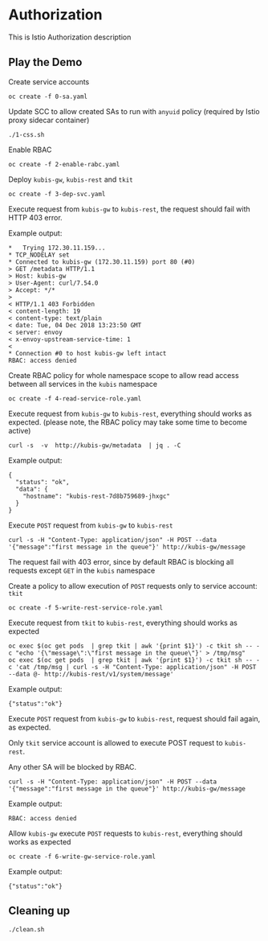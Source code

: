 # Authorization
This is Istio Authorization description 

## Play the Demo

Create service accounts 
```
oc create -f 0-sa.yaml
```
Update SCC to allow created SAs to run with `anyuid` policy (required by Istio proxy sidecar container)
```
./1-css.sh
```
Enable RBAC 
```
oc create -f 2-enable-rabc.yaml
```
Deploy `kubis-gw`, `kubis-rest` and `tkit`
```
oc create -f 3-dep-svc.yaml
```
Execute request from `kubis-gw` to `kubis-rest`, the request should fail with HTTP 403 error. 

Example output:
```
*   Trying 172.30.11.159...
* TCP_NODELAY set
* Connected to kubis-gw (172.30.11.159) port 80 (#0)
> GET /metadata HTTP/1.1
> Host: kubis-gw
> User-Agent: curl/7.54.0
> Accept: */*
>
< HTTP/1.1 403 Forbidden
< content-length: 19
< content-type: text/plain
< date: Tue, 04 Dec 2018 13:23:50 GMT
< server: envoy
< x-envoy-upstream-service-time: 1
<
* Connection #0 to host kubis-gw left intact
RBAC: access denied
```

Create RBAC policy for whole namespace scope to allow read access between all services in the `kubis` namespace 
```
oc create -f 4-read-service-role.yaml
```

Execute request from `kubis-gw` to `kubis-rest`, everything should works as expected. (please note, the RBAC policy may take some time to become active)

```
curl -s  -v  http://kubis-gw/metadata  | jq . -C
```

Example output:

```
{
  "status": "ok",
  "data": {
    "hostname": "kubis-rest-7d8b759689-jhxgc"
  }
}
```

Execute `POST` request from `kubis-gw` to `kubis-rest` 

```
curl -s -H "Content-Type: application/json" -H POST --data '{"message":"first message in the queue"}' http://kubis-gw/message
```

The request fail with 403 error, since by default RBAC is blocking all requests except `GET` in the `kubis` namespace

Create a policy to allow execution of  `POST` requests only to service account: `tkit`

```
oc create -f 5-write-rest-service-role.yaml
```

Execute request from `tkit` to `kubis-rest`, everything should works as expected
```
oc exec $(oc get pods  | grep tkit | awk '{print $1}') -c tkit sh -- -c "echo '{\"message\":\"first message in the queue\"}' > /tmp/msg"
oc exec $(oc get pods  | grep tkit | awk '{print $1}') -c tkit sh -- -c 'cat /tmp/msg | curl -s -H "Content-Type: application/json" -H POST --data @- http://kubis-rest/v1/system/message'
```

Example output: 
```
{"status":"ok"}
```
Execute `POST` request from `kubis-gw` to `kubis-rest`, request should fail again, as expected.

Only `tkit` service account is allowed to execute POST request to `kubis-rest`. 

Any other SA will be blocked by RBAC. 

```
curl -s -H "Content-Type: application/json" -H POST --data '{"message":"first message in the queue"}' http://kubis-gw/message
```

Example output:
```
RBAC: access denied
```
Allow `kubis-gw` execute `POST` requests to `kubis-rest`, everything should works as expected

```
oc create -f 6-write-gw-service-role.yaml
```

Example output: 
```
{"status":"ok"}
```
## Cleaning up 
```
./clean.sh
```

